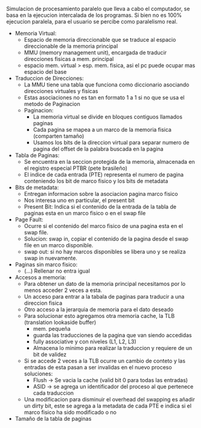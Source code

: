 Simulacion de procesamiento paralelo que lleva a cabo el computador, se basa en la ejecucion intercalada de los programas. Si bien no es 100% ejecucion paralela, para el usuario se percibe como paralelismo real.
+ Memoria Virtual:
	+  Espacio de memoria direccionable que se traduce al espacio direccionable de la memoria principal 
	+ MMU (memory management unit), encargada de traducir direcciones fisicas a mem. principal
	+  espacio mem. virtual > esp. mem. fisica, asi el pc puede ocupar mas espacio del base
+ Traduccion de Direcciones:
	+ La MMU tiene una tabla que funciona como diccionario asociando direcciones virtuales y fisicas
	+ Estas asociaciones no es tan en formato 1 a 1 si no que se usa el metodo de Paginacion
	+ Paginacion:
		+ La memoria virtual se divide en bloques contiguos llamados paginas
		+ Cada pagina se mapea a un marco de la memoria fisica (comparten tamaño)
		+ Usamos los bits de la direccion virtual para separar numero de pagina del offset de la palabra buscada en la pagina
+ Tabla de Paginas:
	+ Se encuentra en la seccion protegida de la memoria, almacenada en el registro especial PTBR (pete brasileño)
	+ El indice de cada entrada (PTE) representa el numero de pagina conteniendo los bit de marco fisico y los bits de metadata 
+ Bits de metadata: 
	 + Entregan informacion sobre la asociacion pagina marco fisico
	 + Nos interesa uno en particular, el present bit
	 + Present Bit: Indica si el contenido de la entrada de la tabla de paginas esta en un marco fisico o en el swap file
+ Page Fault:
	+ Ocurre si el contenido del marco fisico de una pagina esta en el swap file. 
	+ Solucion: swap in, copiar el contenido de la pagina desde el swap file en un marco disponible.
	+ swap out: si no hay marcos disponibles se libera uno y se realiza swap in nuevamente.
+ Paginas sin marco fisico:
	+ (...) Rellenar no entra igual
+ Accesos a memoria:
	+ Para obtener un dato de la memoria principal necesitamos por lo menos acceder 2 veces a esta.
	+ Un acceso para entrar a la tabala de paginas para traducir a una direccion fisica 
	+ Otro acceso a la jerarquia de memoria para el dato deseado
	+ Para solucionar esto agregamos otra memoria cache, la TLB (translation lookaside buffer)
		+ mem. pequeña
		+ guarda las traducciones de la pagina que van siendo accedidas
		+ fully associative y con niveles (L1, L2, L3)
		+ Almacena lo minimo para realizar la traduccion y requiere de un bit de validez
	+ Si se accede 2 veces a la TLB ocurre un cambio de conteto y las entradas de esta pasan a ser invalidas en el nuevo proceso soluciones:
		+ Flush -> Se vacia la cache (valid bit 0 para todas las entradas)
		+ ASID -> se agrega un identificador del proceso al que pertenece cada traduccion
	+ Una modificacion para disminuir el overhead del swapping es añadir un dirty bit, este se agrega a la metadata de cada PTE e indica si el marco fisico ha sido modificado o no
+ Tamaño de la tabla de paginas